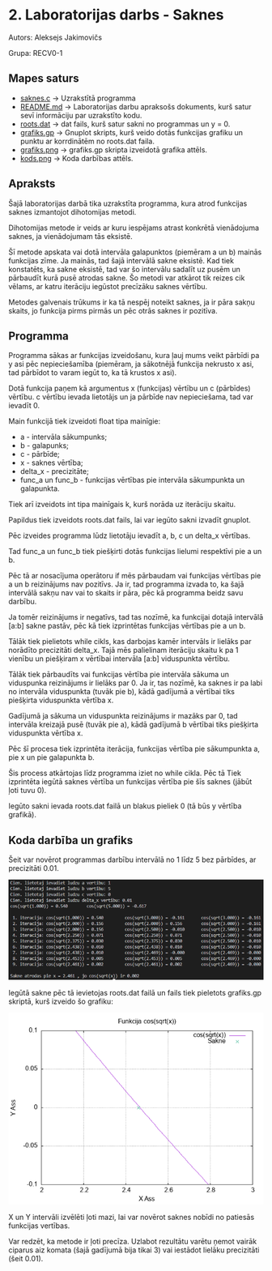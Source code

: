 # 2. Laboratorijas darbs - Saknes
Autors: Aleksejs Jakimovičs

Grupa: RECV0-1
## Mapes saturs
- [saknes.c](https://github.com/Aleksejs63/RTR105/blob/main/darbi/1ld_series/grafiks.c) -> Uzrakstītā programma
- [README.md](https://github.com/Aleksejs63/RTR105/blob/main/darbi/1ld_series/README.md) -> Laboratorijas darbu apraksošs dokuments, kurš satur sevī informāciju par uzrakstīto kodu.
- [roots.dat](https://github.com/Aleksejs63/RTR105/blob/main/darbi/2ld_roots/roots.dat) -> dat fails, kurš satur sakni no programmas un y = 0.
- [grafiks.gp](https://github.com/Aleksejs63/RTR105/blob/main/darbi/2ld_roots/grafiks.gp) -> Gnuplot skripts, kurš veido dotās funkcijas grafiku un punktu ar korrdinātēm no roots.dat faila.
- [grafiks.png](https://raw.githubusercontent.com/Aleksejs63/RTR105/main/darbi/2ld_roots/grafiks.png) -> grafiks.gp skripta izveidotā grafika attēls.
- [kods.png](https://raw.githubusercontent.com/Aleksejs63/RTR105/main/darbi/2ld_roots/kods.png) -> Koda darbības attēls.
## Apraksts

Šajā laboratorijas darbā tika uzrakstīta programma, kura atrod funkcijas saknes izmantojot dihotomijas metodi.

Dihotomijas metode ir veids ar kuru iespējams atrast konkrētā vienādojuma saknes, ja vienādojumam tās eksistē.

Šī metode apskata vai dotā intervāla galapunktos (piemēram a un b) mainās funkcijas zīme. Ja mainās, tad šajā intervālā sakne eksistē. Kad tiek konstatēts, ka sakne eksistē, tad var šo intervālu sadalīt uz pusēm un pārbaudīt kurā pusē atrodas sakne. Šo metodi var atkārot tik reizes cik vēlams, ar katru iterāciju iegūstot precīzāku saknes vērtību.

Metodes galvenais trūkums ir ka tā nespēj noteikt saknes, ja ir pāra sakņu skaits, jo funkcija pirms pirmās un pēc otrās saknes ir pozitīva.

## Programma

Programma sākas ar funkcijas izveidošanu, kura ļauj mums veikt pārbīdi pa y asi pēc nepieciešamība (piemēram, ja sākotnējā funkcija nekrusto x asi, tad pārbīdot to varam iegūt to, ka tā krustos x asi).

Dotā funkcija paņem kā argumentus x (funkcijas) vērtību un c (pārbīdes) vērtību. c vērtību ievada lietotājs un ja pārbīde nav nepieciešama, tad var ievadīt 0.

Main funkcijā tiek izveidoti float tipa mainīgie:
- a - intervāla sākumpunks;
- b - galapunks;
- c - pārbīde;
- x - saknes vērtība;
- delta_x - precizitāte; 
- func_a un func_b - funkcijas vērtības pie intervāla sākumpunkta un galapunkta.

Tiek arī izveidots int tipa mainīgais k, kurš norāda uz iterāciju skaitu.

Papildus tiek izveidots roots.dat fails, lai var iegūto sakni izvadīt gnuplot.

Pēc izveides programma lūdz lietotāju ievadīt a, b, c un delta_x vērtības.

Tad func_a un func_b tiek piešķirti dotās funkcijas lielumi respektīvi pie a un b.

Pēc tā ar nosacījuma operātoru if mēs pārbaudam vai funkcijas vērtības pie a un b reizinājums nav pozitīvs. Ja ir, tad programma izvada to, ka šajā intervālā sakņu nav vai to skaits ir pāra, pēc kā programma beidz savu darbību.

Ja tomēr reizinājums ir negatīvs, tad tas nozīmē, ka funkcijai dotajā intervālā [a:b] sakne pastāv, pēc kā tiek izprintētas funkcijas vērtības pie a un b.

Tālāk tiek pielietots while cikls, kas darbojas kamēr intervāls ir lielāks par norādīto precizitāti delta_x. Tajā mēs palielinam iterāciju skaitu k pa 1 vienību un piešķiram x vērtībai intervāla [a:b] viduspunkta vērtību. 

Tālāk tiek pārbaudīts vai funkcijas vērtība pie intervāla sākuma un viduspunka reizinājums ir lielāks par 0. Ja ir, tas nozīmē, ka saknes ir pa labi no intervāla viduspunkta (tuvāk pie b), kādā gadījumā a vērtībai tiks piešķirta viduspunkta vērtība x. 

Gadījumā ja sākuma un viduspunkta reizinājums ir mazāks par 0, tad intervāla kreizajā pusē (tuvāk pie a), kādā gadījumā b vērtībai tiks piešķirta viduspunkta vērtība x.

Pēc šī procesa tiek izprintēta iterācija, funkcijas vērtība pie sākumpunkta a, pie x un pie galapunkta b. 

Šis process atkārtojas līdz programma iziet no while cikla. Pēc tā Tiek izprintēta iegūtā saknes vērtība un funkcijas vērtība pie šīs saknes (jābūt ļoti tuvu 0).

Iegūto sakni ievada roots.dat failā un blakus pieliek 0 (tā būs y vērtība grafikā).

## Koda darbība un grafiks

Šeit var novērot programmas darbību intervālā no 1 līdz 5 bez pārbīdes, ar precizitāti 0.01.

![kods.png](https://raw.githubusercontent.com/Aleksejs63/RTR105/main/darbi/2ld_roots/kods.png)

Iegūtā sakne pēc tā ievietojas roots.dat failā un fails tiek pieletots grafiks.gp skriptā, kurš izveido šo grafiku:


![grafiks.png](https://raw.githubusercontent.com/Aleksejs63/RTR105/main/darbi/2ld_roots/grafiks.png)

X un Y intervāli izvēlēti ļoti mazi, lai var novērot saknes nobīdi no patiesās funkcijas vertības.

Var redzēt, ka metode ir ļoti precīza. Uzlabot rezultātu varētu ņemot vairāk ciparus aiz komata (šajā gadījumā bija tikai 3) vai iestādot lielāku precizitāti (šeit 0.01).  